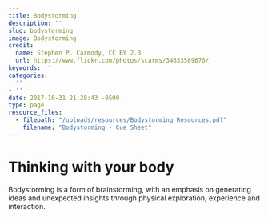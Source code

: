 ```yaml
---
title: Bodystorming
description: ''
slug: bodystorming
image: Bodystorming
credit:
  name: Stephen P. Carmody, CC BY 2.0
  url: https://www.flickr.com/photos/scarms/34633589670/
keywords: ''
categories:
- ''
- ''
date: 2017-10-31 21:28:43 -0500
type: page
resource_files:
  - filepath: "/uploads/resources/Bodystorming Resources.pdf"
    filename: "Bodystorming - Cue Sheet"
---
```

# Thinking with your body

Bodystorming is a form of brainstorming, with an emphasis on generating ideas and unexpected insights through physical exploration, experience and interaction.
